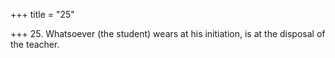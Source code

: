 +++
title = "25"

+++
25. Whatsoever (the student) wears at his initiation, is at the disposal of the teacher.
